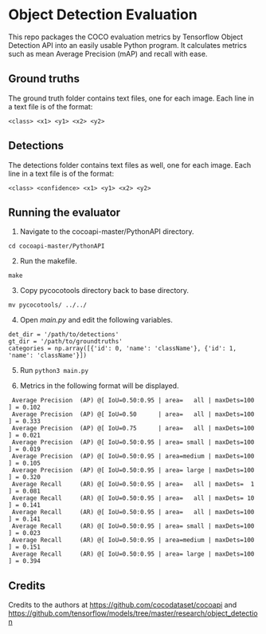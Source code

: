 # Object Detection Evaluation

This repo packages the COCO evaluation metrics by Tensorflow Object Detection API into
an easily usable Python program. It calculates metrics such as mean Average Precision (mAP) and recall with ease.

## Ground truths
The ground truth folder contains text files, one for each image. Each line in a text file is of the format:

`<class> <x1> <y1> <x2> <y2>`

## Detections
The detections folder contains text files as well, one for each image. Each line in a text file is of the format:

`<class> <confidence> <x1> <y1> <x2> <y2>`

## Running the evaluator

1. Navigate to the cocoapi-master/PythonAPI directory.
```
cd cocoapi-master/PythonAPI
```

2. Run the makefile.
```
make
```

3. Copy pycocotools directory back to base directory.
```
mv pycocotools/ ../../
```

4. Open _main.py_ and edit the following variables.

```
det_dir = '/path/to/detections'
gt_dir = '/path/to/groundtruths'
categories = np.array([{'id': 0, 'name': 'className'}, {'id': 1, 'name': 'className'}])
```
5. Run `python3 main.py`

6. Metrics in the following format will be displayed.

```
 Average Precision  (AP) @[ IoU=0.50:0.95 | area=   all | maxDets=100 ] = 0.102
 Average Precision  (AP) @[ IoU=0.50      | area=   all | maxDets=100 ] = 0.333
 Average Precision  (AP) @[ IoU=0.75      | area=   all | maxDets=100 ] = 0.021
 Average Precision  (AP) @[ IoU=0.50:0.95 | area= small | maxDets=100 ] = 0.019
 Average Precision  (AP) @[ IoU=0.50:0.95 | area=medium | maxDets=100 ] = 0.105
 Average Precision  (AP) @[ IoU=0.50:0.95 | area= large | maxDets=100 ] = 0.320
 Average Recall     (AR) @[ IoU=0.50:0.95 | area=   all | maxDets=  1 ] = 0.081
 Average Recall     (AR) @[ IoU=0.50:0.95 | area=   all | maxDets= 10 ] = 0.141
 Average Recall     (AR) @[ IoU=0.50:0.95 | area=   all | maxDets=100 ] = 0.141
 Average Recall     (AR) @[ IoU=0.50:0.95 | area= small | maxDets=100 ] = 0.023
 Average Recall     (AR) @[ IoU=0.50:0.95 | area=medium | maxDets=100 ] = 0.151
 Average Recall     (AR) @[ IoU=0.50:0.95 | area= large | maxDets=100 ] = 0.394
 ```
 
 
 ## Credits
 
 Credits to the authors at https://github.com/cocodataset/cocoapi and https://github.com/tensorflow/models/tree/master/research/object_detection

